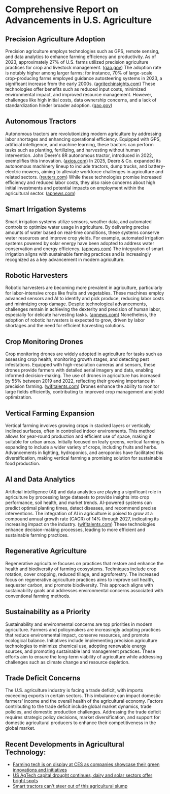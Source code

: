 # Comprehensive Report on Advancements in U.S. Agriculture

## Precision Agriculture Adoption

Precision agriculture employs technologies such as GPS, remote sensing, and data analytics to enhance farming efficiency and productivity. As of 2023, approximately 27% of U.S. farms utilized precision agriculture practices for crop and livestock management. ([gao.gov](https://www.gao.gov/products/gao-24-105962?utm_source=openai)) The adoption rate is notably higher among larger farms; for instance, 70% of large-scale crop-producing farms employed guidance autosteering systems in 2023, a significant increase from the early 2000s. ([agritechinsights.com](https://agritechinsights.com/index.php/2024/12/13/larger-u-s-farms-lead-precision-agriculture-adoption-small-farms-lag-behind/?utm_source=openai)) These technologies offer benefits such as reduced input costs, minimized environmental impact, and improved resource management. However, challenges like high initial costs, data ownership concerns, and a lack of standardization hinder broader adoption. ([gao.gov](https://www.gao.gov/products/gao-24-105962?utm_source=openai))

## Autonomous Tractors

Autonomous tractors are revolutionizing modern agriculture by addressing labor shortages and enhancing operational efficiency. Equipped with GPS, artificial intelligence, and machine learning, these tractors can perform tasks such as planting, fertilizing, and harvesting without human intervention. John Deere's 8R autonomous tractor, introduced in 2022, exemplifies this innovation. ([axios.com](https://www.axios.com/2022/01/04/deeres-driverless-tractor-gives-stressed-farmers-a-new-tool?utm_source=openai)) In 2025, Deere & Co. expanded its autonomous machinery lineup to include tractors, dump trucks, and battery-electric mowers, aiming to alleviate workforce challenges in agriculture and related sectors. ([reuters.com](https://www.reuters.com/technology/deere-boosts-bet-autonomous-tractors-with-new-machines-2025-01-06/?utm_source=openai)) While these technologies promise increased efficiency and reduced labor costs, they also raise concerns about high initial investments and potential impacts on employment within the agricultural sector. ([apnews.com](https://apnews.com/article/df6087837925c14cfdd7ad2f80410a54?utm_source=openai))

## Smart Irrigation Systems

Smart irrigation systems utilize sensors, weather data, and automated controls to optimize water usage in agriculture. By delivering precise amounts of water based on real-time conditions, these systems conserve water resources and improve crop yields. For example, automated irrigation systems powered by solar energy have been adopted to address water conservation and energy efficiency. ([apnews.com](https://apnews.com/article/df6087837925c14cfdd7ad2f80410a54?utm_source=openai)) The integration of smart irrigation aligns with sustainable farming practices and is increasingly recognized as a key advancement in modern agriculture.

## Robotic Harvesters

Robotic harvesters are becoming more prevalent in agriculture, particularly for labor-intensive crops like fruits and vegetables. These machines employ advanced sensors and AI to identify and pick produce, reducing labor costs and minimizing crop damage. Despite technological advancements, challenges remain in achieving the dexterity and precision of human labor, especially for delicate harvesting tasks. ([apnews.com](https://apnews.com/article/df6087837925c14cfdd7ad2f80410a54?utm_source=openai)) Nonetheless, the adoption of robotic harvesters is expected to grow, driven by labor shortages and the need for efficient harvesting solutions.

## Crop Monitoring Drones

Crop monitoring drones are widely adopted in agriculture for tasks such as assessing crop health, monitoring growth stages, and detecting pest infestations. Equipped with high-resolution cameras and sensors, these drones provide farmers with detailed aerial imagery and data, enabling informed decision-making. The use of drones in agriculture has increased by 55% between 2019 and 2022, reflecting their growing importance in precision farming. ([wifitalents.com](https://wifitalents.com/precision-statistics/?utm_source=openai)) Drones enhance the ability to monitor large fields efficiently, contributing to improved crop management and yield optimization.

## Vertical Farming Expansion

Vertical farming involves growing crops in stacked layers or vertically inclined surfaces, often in controlled indoor environments. This method allows for year-round production and efficient use of space, making it suitable for urban areas. Initially focused on leafy greens, vertical farming is expanding to include a wider variety of crops, including fruits and herbs. Advancements in lighting, hydroponics, and aeroponics have facilitated this diversification, making vertical farming a promising solution for sustainable food production.

## AI and Data Analytics

Artificial intelligence (AI) and data analytics are playing a significant role in agriculture by processing large datasets to provide insights into crop performance, soil health, and market trends. AI-powered systems can predict optimal planting times, detect diseases, and recommend precise interventions. The integration of AI in agriculture is poised to grow at a compound annual growth rate (CAGR) of 14% through 2027, indicating its increasing impact on the industry. ([wifitalents.com](https://wifitalents.com/precision-statistics/?utm_source=openai)) These technologies enhance decision-making processes, leading to more efficient and sustainable farming practices.

## Regenerative Agriculture

Regenerative agriculture focuses on practices that restore and enhance the health and biodiversity of farming ecosystems. Techniques include crop rotation, cover cropping, reduced tillage, and agroforestry. The increased focus on regenerative agriculture practices aims to improve soil health, sequester carbon, and promote biodiversity. This approach aligns with sustainability goals and addresses environmental concerns associated with conventional farming methods.

## Sustainability as a Priority

Sustainability and environmental concerns are top priorities in modern agriculture. Farmers and policymakers are increasingly adopting practices that reduce environmental impact, conserve resources, and promote ecological balance. Initiatives include implementing precision agriculture technologies to minimize chemical use, adopting renewable energy sources, and promoting sustainable land management practices. These efforts aim to ensure the long-term viability of agriculture while addressing challenges such as climate change and resource depletion.

## Trade Deficit Concerns

The U.S. agriculture industry is facing a trade deficit, with imports exceeding exports in certain sectors. This imbalance can impact domestic farmers' income and the overall health of the agricultural economy. Factors contributing to the trade deficit include global market dynamics, trade policies, and domestic production challenges. Addressing the trade deficit requires strategic policy decisions, market diversification, and support for domestic agricultural producers to enhance their competitiveness in the global market.


## Recent Developments in Agricultural Technology:
- [Farming tech is on display at CES as companies showcase their green innovations and initiatives](https://apnews.com/article/e1d7bc812bb20951dac7976f6b3527ad?utm_source=openai)
- [US AgTech capital drought continues, dairy and solar sectors offer bright spots](https://www.reuters.com/business/finance/us-agtech-capital-drought-continues-dairy-solar-sectors-offer-bright-spots-2025-06-20/?utm_source=openai)
- [Smart tractors can't steer out of this agricultural slump](https://www.ft.com/content/b415629e-e7d4-4a11-a5b6-6f40e3f1e289?utm_source=openai) 